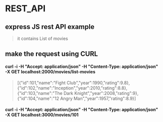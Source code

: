 # REST_API
## express JS rest API example
> it contains List of movies 

## make the request using CURL 

#### curl -i -H "Accept: application/json" -H "Content-Type: application/json" -X GET localhost:2000/movies/list-movies

> [{"id":101,"name":"Fight Club","year":1990,"rating":9.8},
   {"id":102,"name":"Inception","year":2010,"rating":8.8},
   {"id":103,"name":"The Dark Knight","year":2008,"rating":9},
   {"id":104,"name":"12 Angry Man","year":1957,"rating":8.9}]

#### curl -i -H "Accept: application/json" -H "Content-Type: application/json" -X GET localhost:3000/movies/101






